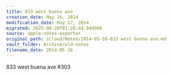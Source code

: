```yaml
---
title: 833 west buena ave
creation_date: May 16, 2014
modification_date: May 17, 2014
migrated: 2025-09-20T01:28:44.948996
source: apple-notes-exporter
original_path: iCloud/Notes/2014-05-16-833 west buena ave.md
vault_folder: Archive/old-notes
filename_date: 2014-05-16
---
```



833 west buena ave
#303
